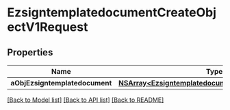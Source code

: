 # EzsigntemplatedocumentCreateObjectV1Request

## Properties
Name | Type | Description | Notes
------------ | ------------- | ------------- | -------------
**aObjEzsigntemplatedocument** | [**NSArray&lt;EzsigntemplatedocumentRequestCompound&gt;***](EzsigntemplatedocumentRequestCompound.md) |  | 

[[Back to Model list]](../README.md#documentation-for-models) [[Back to API list]](../README.md#documentation-for-api-endpoints) [[Back to README]](../README.md)


